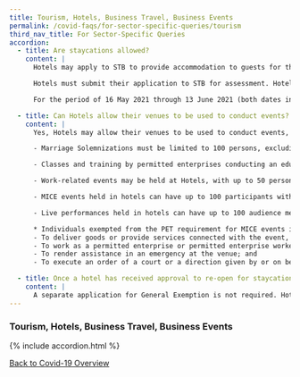 ```yaml
---
title: Tourism, Hotels, Business Travel, Business Events
permalink: /covid-faqs/for-sector-specific-queries/tourism
third_nav_title: For Sector-Specific Queries
accordion:
  - title: Are staycations allowed?  
    content: |
      Hotels may apply to STB to provide accommodation to guests for the purposes of leisure (e.g. staycations). Any hotel that wishes to apply must comply with the safe management measures required for hotels. Please refer to the advisory for hotels for the full list of requirements.

      Hotels must submit their application to STB for assessment. Hotels may provide accommodation to guests for the purposes of leisure and related marketing efforts only after receiving approval from MTI. The list of approved hotels can be found at [https://www.stb.gov.sg/content/stb/en/home-pages/permitted-tourism-businesses.html](https://www.stb.gov.sg/content/stb/en/home-pages/permitted-tourism-businesses.html){:target="_blank"}

      For the period of 16 May 2021 through 13 June 2021 (both dates inclusive), the number of guests allowed to stay in a room for staycation is limited to two persons, or the number of individuals who are all members of the same household (i.e. they live in the same place of residence) if more than two. 

  - title: Can Hotels allow their venues to be used to conduct events?  
    content: |
      Yes, Hotels may allow their venues to be used to conduct events, subject to national and sector-specific Safe Management Measures.

      - Marriage Solemnizations must be limited to 100 persons, excluding Solemnizers, vendors and premises staff (to be kept to minimum required). Pre-Event Testing (PET) for all persons at the event, excluding Solemnizers, vendors and premises staff, is required to be implemented for an event of up to 100 persons; PET need not be implemented for an event of up to 50 persons. No F&B reception is allowed during solemnizations. Wedding receptions are not permitted. For information on PET, please refer to the [PET microsite](https://www.moh.gov.sg/covid-19/pet){:target="_blank"}.

      - Classes and training by permitted enterprises conducting an education business must be limited to no more than 50 individuals including the trainer(s). Safe management measures must be implemented, including ensuring at least 1 metre safe distance between all individuals, or if individuals must be less than 1 metre apart, they should be in groups of no more than 2 (including guests and visitors), with at least 1 metre distance between groups. A record of the groups of 2 must be kept for not less than 28 days after the day the record is made. Classes where participants are unmasked are to be suspended. 

      - Work-related events may be held at Hotels, with up to 50 persons at any time or the maximum number of individuals which the room or venue may accommodate if there is a distance of  at least 1 metre between any 2 individuals, whichever is lower; and at least 1 metre spacing between individuals at all times. Work-related events include consumer-facing events (such as product launches / branding events), townhalls, seminars, corporate retreats, conferences on business strategies, Annual/Extraordinary General Meetings, tender briefings to vendors and award ceremonies). F&B must not be served at work-related events. 

      - MICE events held in hotels can have up to 100 participants with Pre-Event Testing (PET) implemented for all participants*, or up to 50 participants if PET is not implemented. MICE events must comply with the prevailing Sector Specific Requirements for Business Events. 

      - Live performances held in hotels can have up to 100 audience members with PET implemented, and up to 50 persons without PET implemented, and must comply with the prevailing Sector Specific Requirements for live performances. Please refer to [NAC’s website](https://www.nac.gov.sg/whatwedo/support/sustaining-the-arts-during-covid-19/Safe-Management-Measures-for-the-Arts-and-Culture-Sector-.html){:target="_blank"} for more information.

      * Individuals exempted from the PET requirement for MICE events include individuals who enter or remain at the event venue solely: 
      - To deliver goods or provide services connected with the event, business, or activity, undertaking work related to the event and carried on within the venue; 
      - To work as a permitted enterprise or permitted enterprise worker, for or with the occupier of the event venue;
      - To render assistance in an emergency at the venue; and 
      - To execute an order of a court or a direction given by or on behalf of a public officer or a public body in exercise of a power under any written law. 

  - title: Once a hotel has received approval to re-open for staycations, does it have to submit a separate application to re-open other businesses (e.g. F&B, spas, pools, gyms) within its premises?
    content: |
      A separate application for General Exemption is not required. Hotels are required to comply with the prevailing Safe Management Measures for other businesses on their premises.  For example, dining-in is not permitted at F&B outlets.
---
```


### Tourism, Hotels, Business Travel, Business Events

{% include accordion.html %}

[Back to Covid-19 Overview](/covid/)

